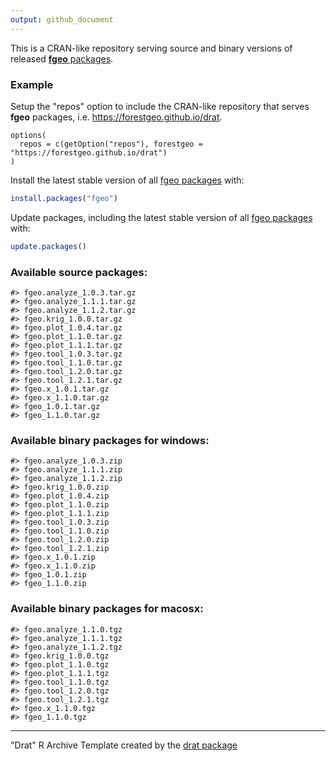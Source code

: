 ```yaml
---
output: github_document
---
```




This is a CRAN-like repository serving source and binary versions of released [__fgeo__ packages](https://forestgeo.github.io/fgeo/).

### Example

Setup the "repos" option to include the CRAN-like repository that serves __fgeo__ packages, i.e.  <https://forestgeo.github.io/drat>.

```
options(
  repos = c(getOption("repos"), forestgeo = "https://forestgeo.github.io/drat")
)
```

Install the latest stable version of all [fgeo packages](https://forestgeo.github.io/fgeo/) with:

```R
install.packages("fgeo")
```

Update packages, including the latest stable version of all [fgeo packages](https://forestgeo.github.io/fgeo/) with:

```R
update.packages()
```

### Available source packages:


```
#> fgeo.analyze_1.0.3.tar.gz
#> fgeo.analyze_1.1.1.tar.gz
#> fgeo.analyze_1.1.2.tar.gz
#> fgeo.krig_1.0.0.tar.gz
#> fgeo.plot_1.0.4.tar.gz
#> fgeo.plot_1.1.0.tar.gz
#> fgeo.plot_1.1.1.tar.gz
#> fgeo.tool_1.0.3.tar.gz
#> fgeo.tool_1.1.0.tar.gz
#> fgeo.tool_1.2.0.tar.gz
#> fgeo.tool_1.2.1.tar.gz
#> fgeo.x_1.0.1.tar.gz
#> fgeo.x_1.1.0.tar.gz
#> fgeo_1.0.1.tar.gz
#> fgeo_1.1.0.tar.gz
```

### Available binary packages for windows:


```
#> fgeo.analyze_1.0.3.zip
#> fgeo.analyze_1.1.1.zip
#> fgeo.analyze_1.1.2.zip
#> fgeo.krig_1.0.0.zip
#> fgeo.plot_1.0.4.zip
#> fgeo.plot_1.1.0.zip
#> fgeo.plot_1.1.1.zip
#> fgeo.tool_1.0.3.zip
#> fgeo.tool_1.1.0.zip
#> fgeo.tool_1.2.0.zip
#> fgeo.tool_1.2.1.zip
#> fgeo.x_1.0.1.zip
#> fgeo.x_1.1.0.zip
#> fgeo_1.0.1.zip
#> fgeo_1.1.0.zip
```

### Available binary packages for macosx:


```
#> fgeo.analyze_1.1.0.tgz
#> fgeo.analyze_1.1.1.tgz
#> fgeo.analyze_1.1.2.tgz
#> fgeo.krig_1.0.0.tgz
#> fgeo.plot_1.1.0.tgz
#> fgeo.plot_1.1.1.tgz
#> fgeo.tool_1.1.0.tgz
#> fgeo.tool_1.2.0.tgz
#> fgeo.tool_1.2.1.tgz
#> fgeo.x_1.1.0.tgz
#> fgeo_1.1.0.tgz
```

---

"Drat" R Archive Template created by the [drat package](https://CRAN.R-project.org/package=drat)
